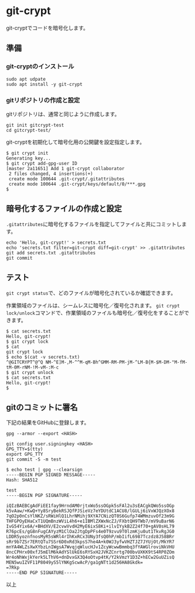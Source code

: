 # git-crypt

git-cryptでコードを暗号化します。

## 準備

### git-cryptのインストール

```
sudo apt udpate
sudo apt install -y git-crypt
```

### gitリポジトリの作成と設定

gitリポジトリは、通常と同じように作成します。

```
git init gitcrypt-test
cd gitcrypt-test/
```

git-cryptを初期化して暗号化用の公開鍵を設定指定します。

```
$ git crypt init
Generating key...
$ git crypt add-gpg-user ID
[master 2a11651] Add 1 git-crypt collaborator
 2 files changed, 4 insertions(+)
 create mode 100644 .git-crypt/.gitattributes
 create mode 100644 .git-crypt/keys/default/0/***.gpg
$
```

## 暗号化するファイルの作成と設定

``.gitattributes``に暗号化するファイルを指定してファイルと共にコミットします。

```
echo 'Hello, git-crypt!' > secrets.txt
echo 'secrets.txt filter=git-crypt diff=git-crypt' >> .gitattributes
git add secrets.txt .gitattributes
git commit
```

## テスト

``git crypt status``で、どのファイルが暗号化されているか確認できます。

作業領域のファイルは、シームレスに暗号化／復号化されます。
``git crypt lock/unlock``コマンドで、作業領域のファイルも暗号化／復号化をすることができます。

```
$ cat secrets.txt 
Hello, git-crypt!
$ git crypt lock
$ cat 
git crypt lock
$ echo $(cat -v secrets.txt)
^@GITCRYPT^@^Q NM-^E]M-,M-^^M-qM-Bh^GMM-RM-PM-jM-^LM-B{M-$M-DM-"M-fM-tM-0M-rNM-!M-vM-:M-c
$ git crypt unlock
$ cat secrets.txt 
Hello, git-crypt!
$
```

## gitのコミットに署名

下記の結果をGitHubに登録します。

```
gpg --armor --export <HASH>
```

```
git config user.signingkey <HASH>
GPG_TTY=$(tty)
export GPG_TTY
git commit -S -m test
```

```
$ echo test | gpg --clearsign
-----BEGIN PGP SIGNED MESSAGE-----
Hash: SHA512

test
-----BEGIN PGP SIGNATURE-----

iQIzBAEBCgAdFiEE1fay9HrndAM0rjtxWo5ssOGpk5sFAl2u3sEACgkQWo5ssOGp
k5vAaw/+KwQ+Yy8SryBekRSJQfPJSieVz7eYDUtdC1ACU8/lGULj6iVxWJQzXOx8
7qO2p0nCsYlNKZ/sRWiHlQ1LhrNMihj9XYA7CNizQT0S6Gufp74WMmzuvOf23m9G
THFGPOyEHaCxT1UQmBnzWViL4h6+e1IBMlZXWxNcZJ/FXbtQH9TWb7/mV9uBarN6
IvG54Yix6A/+BHdXV/E2cvwVvdH2MyE6ixS8Ki+ilvIYykB2Z24f70+gAV0sHL79
R76pcEs/gG8nFugCAYyzM1ClOa2JtgDpPFs4e0T9zvu9T0lzmKju0ut1TkvRgJG0
LDDR5yoznfnosMyR5sWRl4rIhKxRCx3UNy3fsQ0hP/mbIifL6987Tczdz8J58BRr
sRr9b7ZSr7ERtQTu7SSr6D0xRd3kpsS7he4A+k0WJ3yfwVHZTJZ7JYUjOt/MkYR7
mnYA4WLZsXwXYbzLnIWgsA7WvqjqWlucHJv1ZcyWcwwBmmbq3fYAWGlroviNkVHU
8ncCPHrx00xfJ5mElM6kAdYSlUkE6sRYSxH2JVKZCnrtg700bvUXKK9tS4RP0ZOm
Wr4oNhWxjkYerk5LThV6+dnDvxGX3Q4oOtvp4tK/Y2kVmzY1D3Z+hECw2GuUZisQ
MEN5wuIZVF11P8049yS5lYNKgScwAcP/ga1gNTt1d256HA8Gkdk=
=7Rkp
-----END PGP SIGNATURE-----
```

以上

